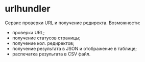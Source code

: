 # urlhundler
Сервис проверки URL и получение редиректа.
Возможности:
- проверка URL;
- получение статусов страницы;
- получение кол. редиректов;
- получение результата в JSON и отображение в таблице;
- распечатка результата в CSV файл.

